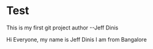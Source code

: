 # Test
This is my first git project
author --Jeff Dinis

Hi Everyone, my name is Jeff Dinis
I am from Bangalore